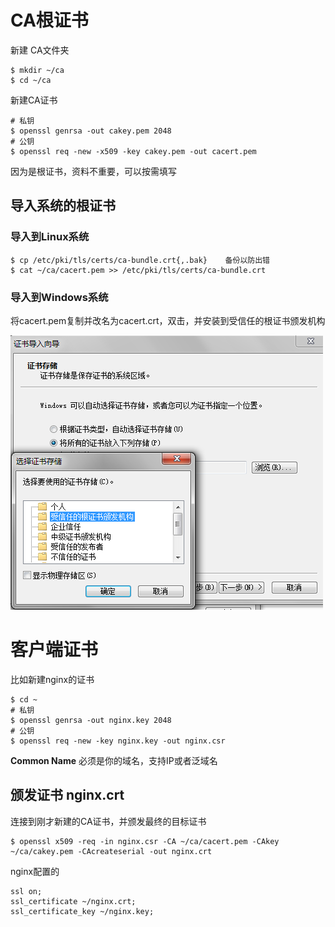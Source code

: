 # CA根证书

新建 CA文件夹
```
$ mkdir ~/ca
$ cd ~/ca
```

新建CA证书
```
# 私钥
$ openssl genrsa -out cakey.pem 2048
# 公钥
$ openssl req -new -x509 -key cakey.pem -out cacert.pem
```
因为是根证书，资料不重要，可以按需填写

## 导入系统的根证书

### 导入到Linux系统
```
$ cp /etc/pki/tls/certs/ca-bundle.crt{,.bak}    备份以防出错
$ cat ~/ca/cacert.pem >> /etc/pki/tls/certs/ca-bundle.crt
```
### 导入到Windows系统
将cacert.pem复制并改名为cacert.crt，双击，并安装到受信任的根证书颁发机构

![](/assets/ie_certificate_pathpng.png)


# 客户端证书
比如新建nginx的证书

```
$ cd ~
# 私钥
$ openssl genrsa -out nginx.key 2048
# 公钥
$ openssl req -new -key nginx.key -out nginx.csr
```

**Common Name**  必须是你的域名，支持IP或者泛域名

## 颁发证书 nginx.crt

连接到刚才新建的CA证书，并颁发最终的目标证书
```
$ openssl x509 -req -in nginx.csr -CA ~/ca/cacert.pem -CAkey ~/ca/cakey.pem -CAcreateserial -out nginx.crt
```

nginx配置的
```
ssl on;
ssl_certificate ~/nginx.crt;
ssl_certificate_key ~/nginx.key;
```